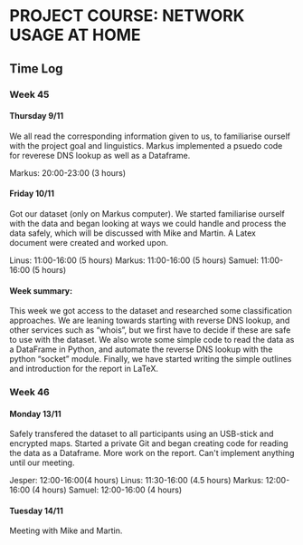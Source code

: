 # PROJECT COURSE: NETWORK USAGE AT HOME

## Time Log

### Week 45
#### Thursday 9/11
We all read the corresponding information given to us, to familiarise ourself with the project goal and linguistics. Markus implemented a psuedo code for reverese DNS lookup as well as a Dataframe.

Markus: 20:00-23:00 (3 hours)


#### Friday 10/11
Got our dataset (only on Markus computer). We started familiarise ourself with the data and began looking at ways we could handle and process the data safely, which will be discussed with Mike and Martin. A Latex document were created and worked upon.

Linus: 11:00-16:00 (5 hours)
Markus: 11:00-16:00 (5 hours)
Samuel: 11:00-16:00 (5 hours)

#### Week summary:
This week we got access to the dataset and researched some classification approaches. We are leaning towards starting with reverse DNS lookup, and other services such as “whois”, but we first have to decide if these are safe to use with the dataset. 
We also wrote some simple code to read the data as a DataFrame in Python, and automate the reverse DNS lookup with the python “socket” module.
Finally, we have started writing the simple outlines and introduction for the report in LaTeX.

### Week 46
#### Monday 13/11
Safely transfered the dataset to all participants using an USB-stick and encrypted maps. Started a private Git and began creating code for reading the data as a Dataframe. More work on the report. Can't implement anything until our meeting.

Jesper: 12:00-16:00(4 hours)
Linus: 11:30-16:00 (4.5 hours)
Markus: 12:00-16:00 (4 hours)
Samuel: 12:00-16:00 (4 hours)

#### Tuesday 14/11
Meeting with Mike and Martin.
